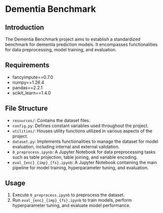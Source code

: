 # Dementia Benchmark

## Introduction
The Dementia Benchmark project aims to establish a standardized benchmark for dementia prediction models. It encompasses functionalities for data preprocessing, model training, and evaluation.

## Requirements
- fancyimpute==0.7.0
- numpy==1.26.4
- pandas==2.2.1
- scikit_learn==1.4.0

## File Structure
- `resources/`: Contains the dataset files.
- `config.py`: Defines constant variables used throughout the project.
- `utilities/`: Houses utility functions utilized in various aspects of the project.
- `dataset.py`: Implements functionalities to manage the dataset for model evaluation, including internal and external validation.
- `0_preprocess.ipynb`: A Jupyter Notebook for data preprocessing tasks such as table projection, table joining, and variable encoding.
- `eval_{enc}_{imp}_{fs}.ipynb`: A Jupyter Notebook containing the main pipeline for model training, hyperparameter tuning, and evaluation.

## Usage
1. Execute `0_preprocess.ipynb` to preprocess the dataset.
2. Run `eval_{enc}_{imp}_{fs}.ipynb` to train models, perform hyperparameter tuning, and evaluate model performance.